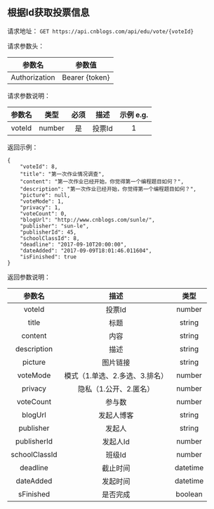 ## 根据Id获取投票信息

请求地址：
`GET https://api.cnblogs.com/api/edu/vote/{voteId}`

请求参数头：

|参数名|参数值|
|:---:|:---:|
|Authorization|Bearer {token}|


请求参数说明：

|参数名|类型|必须|描述|示例 e.g.|
|:---:|:---:|:---:|:---:|:---:|
|voteId|number|是|投票Id|1|



返回示例：
```
{
    "voteId": 8,
    "title": "第一次作业情况调查",
    "content": "第一次作业已经开始，你觉得第一个编程题目如何？",
    "description": "第一次作业已经开始，你觉得第一个编程题目如何？",
    "picture": null,
    "voteMode": 1,
    "privacy": 1,
    "voteCount": 0,
    "blogUrl": "http://www.cnblogs.com/sunle/",
    "publisher": "sun-le",
    "publisherId": 45,
    "schoolClassId": 8,
    "deadline": "2017-09-10T20:00:00",
    "dateAdded": "2017-09-09T18:01:46.011604",
    "isFinished": true
}
```
返回参数说明：

|参数名|描述|类型|
|:---:|:---:|:---:|
|voteId|投票Id|number|
|title|标题|string|
|content|内容|string|
|description|描述|string|
|picture|图片链接|string|
|voteMode|模式（1.单选、2.多选、3.排名）|number|
|privacy|隐私（1.公开、2.匿名）|number|
|voteCount|参与数|number|
|blogUrl|发起人博客|string|
|publisher|发起人|string|
|publisherId|发起人Id|number|
|schoolClassId|班级Id|number|
|deadline|截止时间|datetime|
|dateAdded|发起时间|datetime|
|sFinished|是否完成|boolean|






